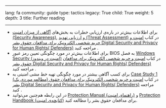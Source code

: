 

---

lang: fa
community: guide
type: tactics
legacy: True
child: True
weight: 5
depth: 3
title: Further reading

---

- برای اطلاعات بیش‌تر در باره‌ی ارزیابی خطرات به بخش‌های  [آگاهی از میزان امنیت (Security Awareness)](http://www.frontlinedefenders.org/manual/en/esecman/chapter1_2.html), و [ارزیابی تهدید (Threat Assessment)](http://www.frontlinedefenders.org/manual/en/esecman/chapter1_3.html) در کتاب [امنیت و حریم شخصی الکترونیک برای مدافعان حقوق بشر Digital Security and Privacy for Human Rights( Defenders)](http://www.frontlinedefenders.org/manual/en/esecman) مراجعه کنید .	
- برای اطلاعات بیش‌تر در مورد چگونگی تعیین رمز عبور BIOS به فصل 
 [Windows Security (امنیت در ویندوز)](http://www.frontlinedefenders.org/manual/en/esecman/chapter2_1.html#2_1c) در کتاب [امنیت و حریم شخصی الکترونیک برای مدافعان حقوق بشر Digital Security and Privacy for Human Rights( Defenders)](http://www.frontlinedefenders.org/manual/en/esecman) مراجعه کنید .	
- برای کسب آگاهی بیشتر در مورد چگونگی تهیه خط مشی امنیتی به [Case Study 1  (مطالعه موردی یک) ](http://www.frontlinedefenders.org/manual/en/esecman/chapter4.html) در کتاب [امنیت و حریم شخصی الکترونیک برای مدافعان حقوق بشر Digital Security and Privacy for Human Rights( Defenders)](http://www.frontlinedefenders.org/manual/en/esecman) مراجعه کنید . 
- در این رابطه هم‌چنین می‌توانید  [Protection Manual (راهنمای امنیت)](http://www.frontlinedefenders.org/manuals/protection) و [Protection  Handbook (کتابچه‌ی امنیت)](http://www.frontlinedefenders.org/security-training) برای مدافعان حقوق بشر را مطالعه کنید.
	


